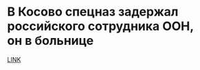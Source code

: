 # В Косово спецназ задержал российского сотрудника ООН, он в больнице



[LINK](https://varlamov.ru/3454747.html)